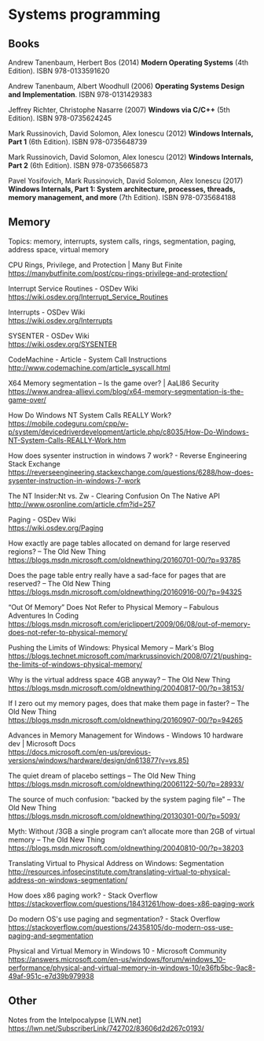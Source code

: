 # Systems programming

## Books

Andrew Tanenbaum,‎ Herbert Bos (2014) **Modern Operating Systems** (4th Edition). ISBN 978-0133591620

Andrew Tanenbaum, Albert Woodhull (2006) **Operating Systems Design and Implementation**. ISBN 978-0131429383

Jeffrey Richter, Christophe Nasarre (2007) **Windows via C/C++** (5th Edition). ISBN 978-0735624245

Mark Russinovich,‎ David Solomon,‎ Alex Ionescu (2012) **Windows Internals, Part 1** (6th Edition). ISBN 978-0735648739

Mark Russinovich,‎ David Solomon,‎ Alex Ionescu (2012) **Windows Internals, Part 2** (6th Edition). ISBN 978-0735665873

Pavel Yosifovich,‎ Mark Russinovich,‎ David Solomon,‎ Alex Ionescu (2017) **Windows Internals, Part 1: System architecture, processes, threads, memory management, and more** (7th Edition). ISBN 978-0735684188



## Memory

Topics: memory, interrupts, system calls, rings, segmentation, paging, address space, virtual memory

CPU Rings, Privilege, and Protection | Many But Finite  
https://manybutfinite.com/post/cpu-rings-privilege-and-protection/

Interrupt Service Routines - OSDev Wiki  
https://wiki.osdev.org/Interrupt_Service_Routines

Interrupts - OSDev Wiki  
https://wiki.osdev.org/Interrupts

SYSENTER - OSDev Wiki  
https://wiki.osdev.org/SYSENTER

CodeMachine - Article - System Call Instructions  
http://www.codemachine.com/article_syscall.html

X64 Memory segmentation – Is the game over? | AaLl86 Security  
https://www.andrea-allievi.com/blog/x64-memory-segmentation-is-the-game-over/

How Do Windows NT System Calls REALLY Work?  
https://mobile.codeguru.com/cpp/w-p/system/devicedriverdevelopment/article.php/c8035/How-Do-Windows-NT-System-Calls-REALLY-Work.htm

How does sysenter instruction in windows 7 work? - Reverse Engineering Stack Exchange  
https://reverseengineering.stackexchange.com/questions/6288/how-does-sysenter-instruction-in-windows-7-work

The NT Insider:Nt vs. Zw - Clearing Confusion On The Native API  
http://www.osronline.com/article.cfm?id=257

Paging - OSDev Wiki  
https://wiki.osdev.org/Paging

How exactly are page tables allocated on demand for large reserved regions? – The Old New Thing  
https://blogs.msdn.microsoft.com/oldnewthing/20160701-00/?p=93785

Does the page table entry really have a sad-face for pages that are reserved? – The Old New Thing  
https://blogs.msdn.microsoft.com/oldnewthing/20160916-00/?p=94325

“Out Of Memory” Does Not Refer to Physical Memory – Fabulous Adventures In Coding  
https://blogs.msdn.microsoft.com/ericlippert/2009/06/08/out-of-memory-does-not-refer-to-physical-memory/

Pushing the Limits of Windows: Physical Memory – Mark&#39;s Blog  
https://blogs.technet.microsoft.com/markrussinovich/2008/07/21/pushing-the-limits-of-windows-physical-memory/

Why is the virtual address space 4GB anyway? – The Old New Thing  
https://blogs.msdn.microsoft.com/oldnewthing/20040817-00/?p=38153/

If I zero out my memory pages, does that make them page in faster? – The Old New Thing  
https://blogs.msdn.microsoft.com/oldnewthing/20160907-00/?p=94265

Advances in Memory Management for Windows - Windows 10 hardware dev | Microsoft Docs  
https://docs.microsoft.com/en-us/previous-versions/windows/hardware/design/dn613877(v=vs.85)

The quiet dream of placebo settings – The Old New Thing  
https://blogs.msdn.microsoft.com/oldnewthing/20061122-50/?p=28933/

The source of much confusion: "backed by the system paging file" – The Old New Thing  
https://blogs.msdn.microsoft.com/oldnewthing/20130301-00/?p=5093/

Myth: Without /3GB a single program can’t allocate more than 2GB of virtual memory – The Old New Thing  
https://blogs.msdn.microsoft.com/oldnewthing/20040810-00/?p=38203

Translating Virtual to Physical Address on Windows: Segmentation  
http://resources.infosecinstitute.com/translating-virtual-to-physical-address-on-windows-segmentation/

How does x86 paging work? - Stack Overflow  
https://stackoverflow.com/questions/18431261/how-does-x86-paging-work

Do modern OS's use paging and segmentation? - Stack Overflow  
https://stackoverflow.com/questions/24358105/do-modern-oss-use-paging-and-segmentation

Physical and Virtual Memory in Windows 10 - Microsoft Community  
https://answers.microsoft.com/en-us/windows/forum/windows_10-performance/physical-and-virtual-memory-in-windows-10/e36fb5bc-9ac8-49af-951c-e7d39b979938



## Other

Notes from the Intelpocalypse [LWN.net]  
https://lwn.net/SubscriberLink/742702/83606d2d267c0193/
